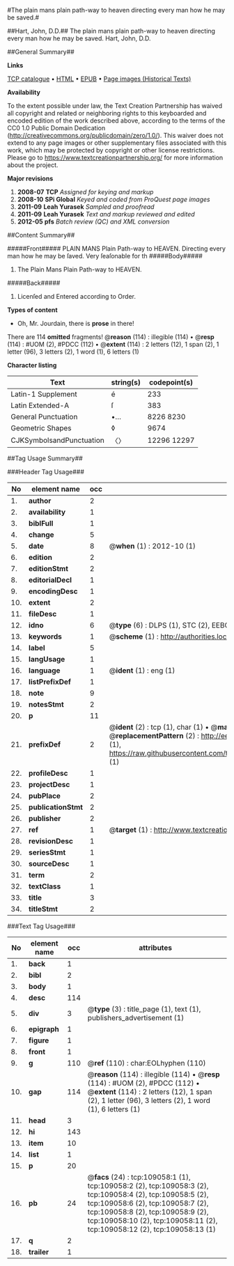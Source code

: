 #The plain mans plain path-way to heaven directing every man how he may be saved.#

##Hart, John, D.D.##
The plain mans plain path-way to heaven directing every man how he may be saved.
Hart, John, D.D.

##General Summary##

**Links**

[TCP catalogue](http://www.ota.ox.ac.uk/tcp/)  • 
[HTML](http://tei.it.ox.ac.uk/tcp/Texts-HTML/free/A45/A45729.html)  • 
[EPUB](http://tei.it.ox.ac.uk/tcp/Texts-EPUB/free/A45/A45729.epub) • 
[Page images (Historical Texts)](https://historicaltexts.jisc.ac.uk/eebo-19537839e)

**Availability**

To the extent possible under law, the Text Creation Partnership has waived all copyright and related or neighboring rights to this keyboarded and encoded edition of the work described above, according to the terms of the CC0 1.0 Public Domain Dedication (http://creativecommons.org/publicdomain/zero/1.0/). This waiver does not extend to any page images or other supplementary files associated with this work, which may be protected by copyright or other license restrictions. Please go to https://www.textcreationpartnership.org/ for more information about the project.

**Major revisions**

1. __2008-07__ __TCP__ *Assigned for keying and markup*
1. __2008-10__ __SPi Global__ *Keyed and coded from ProQuest page images*
1. __2011-09__ __Leah Yurasek__ *Sampled and proofread*
1. __2011-09__ __Leah Yurasek__ *Text and markup reviewed and edited*
1. __2012-05__ __pfs__ *Batch review (QC) and XML conversion*

##Content Summary##

#####Front#####
PLAIN MANS Plain Path-way to HEAVEN. Directing every man how he may be ſaved. Very ſeaſonable for th
#####Body#####

1. The Plain Mans Plain Path-way to HEAVEN.

#####Back#####

1. Licenſed and Entered according to Order.

**Types of content**

  * Oh, Mr. Jourdain, there is **prose** in there!

There are 114 **omitted** fragments! 
 @__reason__ (114) : illegible (114)  •  @__resp__ (114) : #UOM (2), #PDCC (112)  •  @__extent__ (114) : 2 letters (12), 1 span (2), 1 letter (96), 3 letters (2), 1 word (1), 6 letters (1)

**Character listing**


|Text|string(s)|codepoint(s)|
|---|---|---|
|Latin-1 Supplement|é|233|
|Latin Extended-A|ſ|383|
|General Punctuation|•…|8226 8230|
|Geometric Shapes|◊|9674|
|CJKSymbolsandPunctuation|〈〉|12296 12297|

##Tag Usage Summary##

###Header Tag Usage###

|No|element name|occ|attributes|
|---|---|---|---|
|1.|__author__|2||
|2.|__availability__|1||
|3.|__biblFull__|1||
|4.|__change__|5||
|5.|__date__|8| @__when__ (1) : 2012-10 (1)|
|6.|__edition__|2||
|7.|__editionStmt__|2||
|8.|__editorialDecl__|1||
|9.|__encodingDesc__|1||
|10.|__extent__|2||
|11.|__fileDesc__|1||
|12.|__idno__|6| @__type__ (6) : DLPS (1), STC (2), EEBO-CITATION (1), OCLC (1), VID (1)|
|13.|__keywords__|1| @__scheme__ (1) : http://authorities.loc.gov/ (1)|
|14.|__label__|5||
|15.|__langUsage__|1||
|16.|__language__|1| @__ident__ (1) : eng (1)|
|17.|__listPrefixDef__|1||
|18.|__note__|9||
|19.|__notesStmt__|2||
|20.|__p__|11||
|21.|__prefixDef__|2| @__ident__ (2) : tcp (1), char (1)  •  @__matchPattern__ (2) : ([0-9\-]+):([0-9IVX]+) (1), (.+) (1)  •  @__replacementPattern__ (2) : http://eebo.chadwyck.com/downloadtiff?vid=$1&page=$2 (1), https://raw.githubusercontent.com/textcreationpartnership/Texts/master/tcpchars.xml#$1 (1)|
|22.|__profileDesc__|1||
|23.|__projectDesc__|1||
|24.|__pubPlace__|2||
|25.|__publicationStmt__|2||
|26.|__publisher__|2||
|27.|__ref__|1| @__target__ (1) : http://www.textcreationpartnership.org/docs/. (1)|
|28.|__revisionDesc__|1||
|29.|__seriesStmt__|1||
|30.|__sourceDesc__|1||
|31.|__term__|2||
|32.|__textClass__|1||
|33.|__title__|3||
|34.|__titleStmt__|2||


###Text Tag Usage###

|No|element name|occ|attributes|
|---|---|---|---|
|1.|__back__|1||
|2.|__bibl__|2||
|3.|__body__|1||
|4.|__desc__|114||
|5.|__div__|3| @__type__ (3) : title_page (1), text (1), publishers_advertisement (1)|
|6.|__epigraph__|1||
|7.|__figure__|1||
|8.|__front__|1||
|9.|__g__|110| @__ref__ (110) : char:EOLhyphen (110)|
|10.|__gap__|114| @__reason__ (114) : illegible (114)  •  @__resp__ (114) : #UOM (2), #PDCC (112)  •  @__extent__ (114) : 2 letters (12), 1 span (2), 1 letter (96), 3 letters (2), 1 word (1), 6 letters (1)|
|11.|__head__|3||
|12.|__hi__|143||
|13.|__item__|10||
|14.|__list__|1||
|15.|__p__|20||
|16.|__pb__|24| @__facs__ (24) : tcp:109058:1 (1), tcp:109058:2 (2), tcp:109058:3 (2), tcp:109058:4 (2), tcp:109058:5 (2), tcp:109058:6 (2), tcp:109058:7 (2), tcp:109058:8 (2), tcp:109058:9 (2), tcp:109058:10 (2), tcp:109058:11 (2), tcp:109058:12 (2), tcp:109058:13 (1)|
|17.|__q__|2||
|18.|__trailer__|1||
